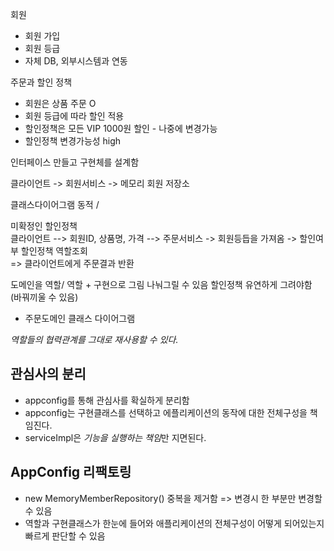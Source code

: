       
회원    
- 회원 가입     
- 회원 등급   
- 자체  DB, 외부시스템과 연동     
     
주문과 할인 정책     
- 회원은 상품 주문 O  
- 회원 등급에 따라 할인 적용  
- 할인정책은 모든 VIP 1000원 할인 - 나중에 변경가능   
- 할인정책 변경가능성 high   
   
인터페이스 만들고 구현체를 설계함   
   
클라이언트 -> 회원서비스 -> 메모리 회원 저장소   
   
클래스다이어그램 동적 /   
  
미확정인 할인정책   
클라이언트 --> 회원ID, 상품명, 가격 --> 주문서비스 -> 회원등듭을 가져옴 -> 할인여부 할인정책 역할조회     
=> 클라이언트에게 주문결과 반환      
     
도메인을 역할/ 역할 + 구현으로 그림 나눠그릴 수 있음 
할인정책 유연하게 그려야함 (바꿔끼울 수 있음)  
   
- 주문도메인 클래스 다이어그램   
   
 *역할들의 협력관계를 그대로 재사용할 수 있다.*     
 
## 관심사의 분리 
- appconfig를 통해 관심사를 확실하게 분리함
- appconfig는 구현클래스를 선택하고 에플리케이션의 동작에 대한 전체구성을 책임진다.
- serviceImpl은 *기능을 실행하는 책임*만 지면된다. 

## AppConfig 리팩토링
- new MemoryMemberRepository() 중복을 제거함 => 변경시 한 부분만 변경할 수 있음   
- 역할과 구현클래스가 한눈에 들어와 애플리케이션의 전체구성이 어떻게 되어있는지 빠르게 판단할 수 있음   